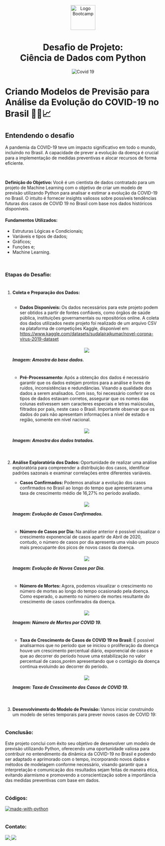 <div align="center">
<img src="./image/logo.png" alt="Logo Bootcamp" width="80">
<h1>Desafio de Projeto: <br>Ciência de Dados com Python </h1>
<img src="./image/covid.png" alt="Covid 19" width="">
</div>

#   Criando Modelos de Previsão para Análise da Evolução do COVID-19 no Brasil 👨‍⚕️📈


## Entendendo o desafio
A pandemia da COVID-19 teve um impacto significativo em todo o mundo, incluindo no Brasil. A capacidade de prever a evolução da doença é crucial para a implementação de medidas preventivas e alocar recursos de forma eficiente.

<br>

<strong>Definição do Objetivo: </strong>Você é um cientista de dados contratado para um projeto de Machine Learning com o objetivo de criar um modelo de previsão utilizando Python para analisar e estimar a evolução da COVID-19 no Brasil. O intuito é fornecer insights valiosos sobre possíveis tendências futuras dos casos de COVID 19 no Brasil com base nos dados históricos disponíveis.




#### Fundamentos Utilizados:

- Estruturas Lógicas e Condicionais;
- Variáveis e tipos de dados;
- Gráficos;
- Funções e;
- Machine Learning.
<br>

### Etapas do Desafio:
#


1. <strong>Coleta e Preparação dos Dados:</strong>
    
    <br>
    
    - <strong>Dados Disponíveis: </strong>Os dados necessários para este projeto podem ser obtidos a partir de fontes confiáveis, como órgãos de saúde pública, instituições governamentais ou repositórios online. A coleta dos dados utilizados neste projeto foi realizado de um arquivo CSV na plataforma de competições Kaggle, disponível em: https://www.kaggle.com/datasets/sudalairajkumar/novel-corona-virus-2019-dataset

      

    <h5 align = "center"> 
    <img src="./image/data.jpg"  />
    <p align ="left">  <strong>Imagem:</strong> Amostra da base dados.</p>
    </h5>
    
    <br>

    
    - <strong>Pré-Processamento: </strong>Após a obtenção dos dados é necessário garantir que os dados estejam prontos para a análise e livres de ruídos, inconsistências e redundâncias. Visando a qualidade dos dados a serem analisados. Com isso, foi necessário conferir se os tipos de dados estavam corretos, assegurar que os nomes das colunas estivessem sem caracteres especiais e letras maiúsculas, filtrados por país, neste caso o Brasil. Importante observar que os dados do país não apresentam informações a nível de estado e região, somente em nível nacional.


    <h5 align = "center"> 
        <img src="./image/data_brasil.jpg"  />
        <p align ="left">  <strong>Imagem:</strong> Amostra dos dados tratados.</p>
    </h5>
        
    <br>

2. <strong>Análise Exploratória dos Dados: </strong>Oportunidade de realizar uma análise exploratória para compreender a distribuição dos casos, identificar padrões sazonais e examinar correlações entre diferentes variáveis.
    
    - <strong>Casos Confirmados: </strong> Podemos analisar a evolução dos casos confirmados no Brasil ao longo do tempo que apresentaram uma taxa de crescimento médio de 16,27% no período avaliado. 

    <h5 align = "center"> 
        <img src="./image/caso_confirmados.png"  />
        <p align ="left">  <strong>Imagem:</strong> Evolução de Casos Confirmados.</p>
    </h5>
        
    <br>

    - <strong>Número de Casos por Dia: </strong> Na análise anterior é possível visualizar o crescimento exponencial de casos apartir de Abril de 2020, contudo, o número de casos por dia apresenta uma visão um pouco mais preocupante dos picos de novos casos da doença.
    
    <h5 align = "center"> 
        <img src="./image/novos_casos.png"  />
        <p align ="left">  <strong>Imagem:</strong> Evolução de Novos Casos por Dia.</p>
    </h5>
        
    <br>

    - <strong>Número de Mortes: </strong> Agora, podemos visualizar o crescimento no número de mortes ao longo do tempo ocasionado pela doença. Como esperado, o aumento no número de mortes resultante do crescimento de casos confimrados da doença.
    
    <h5 align = "center"> 
        <img src="./image/n_mortes.png"  />
        <p align ="left">  <strong>Imagem:</strong> Número de Mortes por COVID 19.</p>
    </h5>

    <br>

    - <strong>Taxa de Crescimento de Casos de COVID 19 no Brasil: </strong> É possível analisarmos que no período que se iniciou o proliferação da doença houve um crescimento percentual diário, exponencial de casos e que ao decorrer do período houve uma estabilização no valor percentual de casos,porém apresentando que o contágio da doença continua evoluindo ao decorrer do período. 
    <h5 align = "center"> 
        <img src="./image/taxa_diaria.png"  />
        <p align ="left">  <strong>Imagem:</strong> Taxa de Crescimento dos Casos de COVID 19.</p>
    </h5>

    <br>

3. <strong>Desenvolvimento do Modelo de Previsão: </strong> Vamos iniciar construindo um modelo de séries temporais para prever novos casos de COVID 19:


#
### Conclusão:

Este projeto conclui com êxito seu objetivo de desenvolver um modelo de previsão utilizando Python, oferecendo uma oportunidade valiosa para contribuir no entendimento da dinâmica da COVID-19 no Brasil e podendo ser adaptado e aprimorado com o tempo, incorporando novos dados e métodos de modelagem conforme necessário, visando garantir que a interpretação e comunicação dos resultados sejam feitas de maneira ética, evitando alarmismo e promovendo a conscientização sobre a importância das medidas preventivas com base em dados.
#

### Códigos:

<div>
    <a  href="https://github.com/roliveira-9/projeto_covid19/blob/main/code/code.ipynb" target="_blank"><img alt= made-with-python src="https://img.shields.io/badge/aquivo.ipynb -Clique aqui-black
?style=for-the-badge&logo=made-with-python&logoColor=white&color=orange" target="_blank"> </a>   
</div>


#
### Contato:

<div>
  <a href="https://linkedin.com/in/rafaelroliveira" target="_blank"><img src="https://img.shields.io/badge/linkedin-%230077B5.svg?style=for-the-badge&logo=linkedin&logoColor=white&color=black" target="_blank"> </a>  
  <a href = "mailto:roliveira06r@gmail.com"><img src="https://img.shields.io/badge/Gmail-D14836?style=for-the-badge&logo=gmail&logoColor=white&color=black" target="_blank"> </a>
</div>






